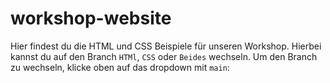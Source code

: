 # workshop-website

Hier findest du die HTML und CSS Beispiele für unseren Workshop. Hierbei kannst du auf den Branch `HTMl`, `CSS` oder  `Beides` wechseln. Um den Branch zu wechseln, klicke oben auf das dropdown mit `main`:


